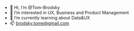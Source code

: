 - 👋 Hi, I’m @Tom-Brodsky
- 👀 I’m interested in UX, Business and Product Management 
- 🌱 I’m currently learning about Data&UX
-  📫 brodsky.tome@gmail.com

<!---
Tom-Brodsky/Tom-Brodsky is a ✨ special ✨ repository because its `README.md` (this file) appears on your GitHub profile.
You can click the Preview link to take a look at your changes.
--->
